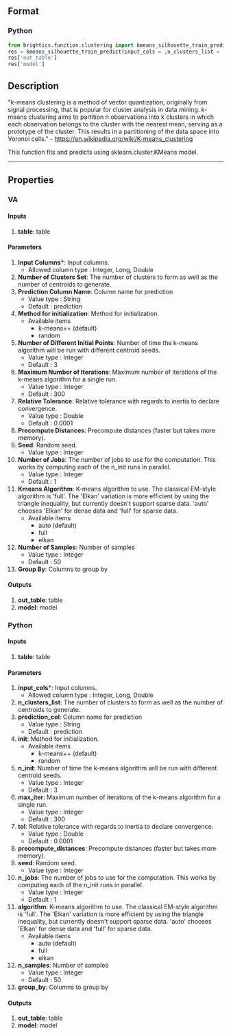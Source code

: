 ## Format
### Python
```python
from brightics.function.clustering import kmeans_silhouette_train_predict
res = kmeans_silhouette_train_predict(input_cols = ,n_clusters_list = ,prediction_col = ,init = ,n_init = ,max_iter = ,tol = ,precompute_distances = ,seed = ,n_jobs = ,algorithm = ,n_samples = ,group_by = )
res['out_table']
res['model']
```

## Description
"k-means clustering is a method of vector quantization, originally from signal processing, that is popular for cluster analysis in data mining. k-means clustering aims to partition n observations into k clusters in which each observation belongs to the cluster with the nearest mean, serving as a prototype of the cluster. This results in a partitioning of the data space into Voronoi cells." - https://en.wikipedia.org/wiki/K-means_clustering

This function fits and predicts using sklearn.cluster.KMeans model.

---

## Properties
### VA
#### Inputs
1. **table**: table

#### Parameters
1. **Input Columns**<b style="color:red">*</b>: Input columns.
   - Allowed column type : Integer, Long, Double
2. **Number of Clusters Set**: The number of clusters to form as well as the number of centroids to generate.
3. **Prediction Column Name**: Column name for prediction
   - Value type : String
   - Default : prediction
4. **Method for initialization**: Method for initialization.
   - Available items
      - k-means++ (default)
      - random
5. **Number of Different Initial Points**: Number of time the k-means algorithm will be run with different centroid seeds.
   - Value type : Integer
   - Default : 3
6. **Maximum Number of Iterations**: Maximum number of iterations of the k-means algorithm for a single run.
   - Value type : Integer
   - Default : 300
7. **Relative Tolerance**: Relative tolerance with regards to inertia to declare convergence.
   - Value type : Double
   - Default : 0.0001
8. **Precompute Distances**: Precompute distances (faster but takes more memory).
9. **Seed**: Random seed.
   - Value type : Integer
10. **Number of Jobs**: The number of jobs to use for the computation. This works by computing each of the n_init runs in parallel.
    - Value type : Integer
    - Default : 1
11. **Kmeans Algorithm**: K-means algorithm to use. The classical EM-style algorithm is 'full'. The 'Elkan' variation is more efficient by using the triangle inequality, but currently doesn't support sparse data. 'auto' chooses 'Elkan' for dense data and 'full' for sparse data.
    - Available items
       - auto (default)
       - full
       - elkan
12. **Number of Samples**: Number of samples
    - Value type : Integer
    - Default : 50
13. **Group By**: Columns to group by

#### Outputs
1. **out_table**: table
2. **model**: model

### Python
#### Inputs
1. **table**: table

#### Parameters
1. **input_cols**<b style="color:red">*</b>: Input columns.
   - Allowed column type : Integer, Long, Double
2. **n_clusters_list**: The number of clusters to form as well as the number of centroids to generate.
3. **prediction_col**: Column name for prediction
   - Value type : String
   - Default : prediction
4. **init**: Method for initialization.
   - Available items
      - k-means++ (default)
      - random
5. **n_init**: Number of time the k-means algorithm will be run with different centroid seeds.
   - Value type : Integer
   - Default : 3
6. **max_iter**: Maximum number of iterations of the k-means algorithm for a single run.
   - Value type : Integer
   - Default : 300
7. **tol**: Relative tolerance with regards to inertia to declare convergence.
   - Value type : Double
   - Default : 0.0001
8. **precompute_distances**: Precompute distances (faster but takes more memory).
9. **seed**: Random seed.
   - Value type : Integer
10. **n_jobs**: The number of jobs to use for the computation. This works by computing each of the n_init runs in parallel.
    - Value type : Integer
    - Default : 1
11. **algorithm**: K-means algorithm to use. The classical EM-style algorithm is 'full'. The 'Elkan' variation is more efficient by using the triangle inequality, but currently doesn't support sparse data. 'auto' chooses 'Elkan' for dense data and 'full' for sparse data.
    - Available items
       - auto (default)
       - full
       - elkan
12. **n_samples**: Number of samples
    - Value type : Integer
    - Default : 50
13. **group_by**: Columns to group by

#### Outputs
1. **out_table**: table
2. **model**: model

